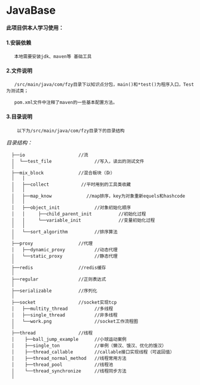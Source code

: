 # JavaBase


 **此项目供本人学习使用：**
        
   #### 1.安装依赖
       
       本地需要安装jdk、maven等 基础工具
       
   #### 2.文件说明
   
       /src/main/java/com/fzy目录下以知识点分包，main()和*test()为程序入口，Test为测试类；
       
       pom.xml文件中注释了maven的一些基本配置方法。
   
   #### 3.目录说明 
   
        以下为/src/main/java/com/fzy目录下的目录结构
   
   _目录结构：_ 
     
      ├──io                    //流
      │  └──test_file                //写入，读出的测试文件
      │
      ├──mix_block             //混合板块（杂）
      │   │
      │   ├──collect            //平时用到的工具类收藏
      │   │
      │   ├──map_know             //map排序，key为对象重新equels和hashcode
      │   │
      │   ├──object_init             //对象初始化顺序
      │   │     ├──child_parent_init          //初始化过程
      │   │     └──variable_init              //变量初始化过程
      │   │
      │   └──sort_algorithm          //排序算法
      │
      ├──proxy                 //代理
      │   ├──dynamic_proxy           //动态代理
      │   └──static_proxy            //静态代理
      │
      ├──redis                 //redis缓存
      │
      ├──regular               //正则表达式
      │
      ├──serializable          //序列化
      │
      ├──socket                //socket实现tcp
      │   ├──multity_thread          //多线程
      │   ├──single_thread           //非多线程
      │   └──work.png                //socket工作流程图
      │
      ├──thread                //线程
      │    ├──ball_jump_example      //小球运动案例
      │    ├──single_ton             //单例（懒汉、饿汉、优化的饿汉）
      │    ├──thread_callable        //callable接口实现线程（可返回值）
      │    ├──thread_normal_method   //线程常用方法
      │    ├──thread_pool            //线程池
      │    └──thread_synchronize     //线程同步方法
      │
      
     
      
   
   